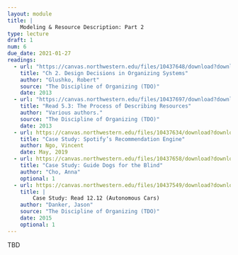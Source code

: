 ```yaml
---
layout: module
title: |
    Modeling & Resource Description: Part 2
type: lecture
draft: 1
num: 6
due_date: 2021-01-27
readings:
  - url: "https://canvas.northwestern.edu/files/10437648/download?download_frd=1"
    title: "Ch 2. Design Decisions in Organizing Systems"
    author: "Glushko, Robert"
    source: "The Discipline of Organizing (TDO)"
    date: 2013
  - url: "https://canvas.northwestern.edu/files/10437697/download?download_frd=1"
    title: "Read 5.3: The Process of Describing Resources"
    author: "Various authors."
    source: "The Discipline of Organizing (TDO)"
    date: 2013
  - url: https://canvas.northwestern.edu/files/10437634/download?download_frd=1
    title: "Case Study: Spotify’s Recommendation Engine"
    author: Ngo, Vincent
    date: May, 2019
  - url: https://canvas.northwestern.edu/files/10437658/download?download_frd=1
    title: "Case Study: Guide Dogs for the Blind"
    author: "Cho, Anna"
    optional: 1
  - url: https://canvas.northwestern.edu/files/10437549/download?download_frd=1
    title: |
        Case Study: Read 12.12 (Autonomous Cars)
    author: "Danker, Jason"
    source: "The Discipline of Organizing (TDO)"
    date: 2015
    optional: 1
---
```


TBD